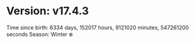 # Version: v17.4.3
Time since birth: 6334 days, 152017 hours, 9121020 minutes, 547261200 seconds
Season: Winter ❄️
